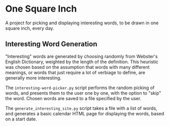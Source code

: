 # One Square Inch
A project for picking and displaying interesting words, to be drawn in one square inch, every day.

## Interesting Word Generation
"Interesting" words are generated by choosing randomly from Webster's English Dictionary, weighted by the length of the definition. This heuristic was chosen based on the assumption that words with many different meanings, or words that just require a lot of verbiage to define, are generally more interesting.

The `interesting-word-picker.py` script performs the random picking of words, and presents them to the user one by one, with the option to "skip" the word. Chosen words are saved to a file specified by the user.

The `generate_interesting_site.py` script takes a file with a list of words, and generates a basic calendar HTML page for displaying the words, based on a start date.